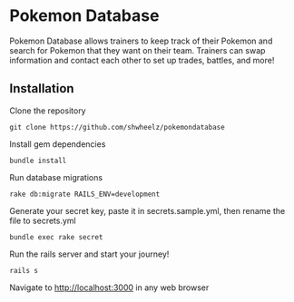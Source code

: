 # Pokemon Database
Pokemon Database allows trainers to keep track of their Pokemon and search for Pokemon that they want on their team.  Trainers can swap information and contact each other to set up trades, battles, and more!

Installation
---------------
Clone the repository
````
git clone https://github.com/shwheelz/pokemondatabase
````

Install gem dependencies
````
bundle install
````

Run database migrations
````
rake db:migrate RAILS_ENV=development
````

Generate your secret key, paste it in secrets.sample.yml, then rename the file to secrets.yml
````
bundle exec rake secret
````

Run the rails server and start your journey!
````
rails s
````

Navigate to <a href="http://localhost:3000">http://localhost:3000</a> in any web browser
